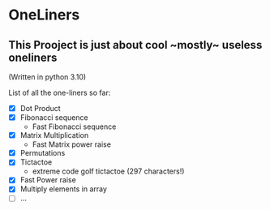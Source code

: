 # OneLiners
## This Prooject is just about cool ~mostly~ useless oneliners 

(Written in python 3.10)

List of all the one-liners so far:

*  [x] Dot Product
*  [x] Fibonacci sequence
   * Fast Fibonacci sequence
*  [x] Matrix Multiplication
    * Fast Matrix power raise
*  [x] Permutations
*  [x] Tictactoe
    * extreme code golf tictactoe (297 characters!)
*  [x] Fast Power raise
*  [x] Multiply elements in array
*  [ ] ...
